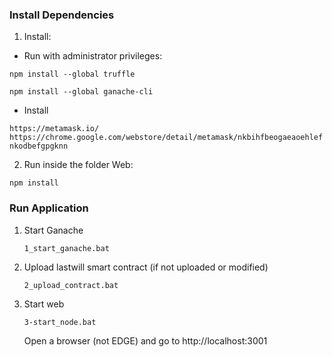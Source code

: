 ### Install Dependencies

1. Install:

* Run with administrator privileges:

`npm install --global truffle`

`npm install --global ganache-cli`

* Install

`https://metamask.io/` `https://chrome.google.com/webstore/detail/metamask/nkbihfbeogaeaoehlefnkodbefgpgknn`

2. Run inside the folder Web:

  `npm install`
  
  
### Run Application

1. Start Ganache

   `1_start_ganache.bat`

2. Upload lastwill smart contract (if not uploaded or modified)

   `2_upload_contract.bat`
   
4. Start web

   `3-start_node.bat`
   
   Open a browser (not EDGE) and go to http://localhost:3001
